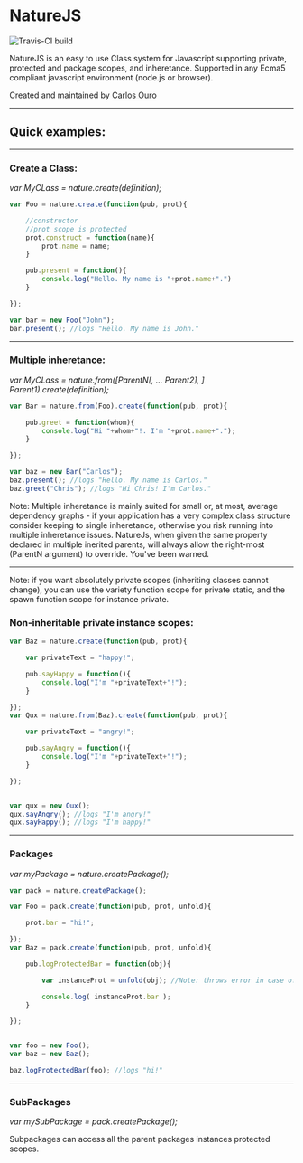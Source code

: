 # NatureJS
![Travis-CI build](https://travis-ci.org/Odobo/naturejs.svg "Travis-CI build")

NatureJS is an easy to use Class system for Javascript supporting private, protected and package scopes, and inheretance.
Supported in any Ecma5 compliant javascript environment (node.js or browser).

Created and maintained by [Carlos Ouro](https://github.com/carlosouro)

- - -

## Quick examples:


- - -

### Create a Class:
_var MyCLass = nature.create(definition);_

```JavaScript
var Foo = nature.create(function(pub, prot){

	//constructor
	//prot scope is protected
	prot.construct = function(name){
		prot.name = name;
	}

	pub.present = function(){
		console.log("Hello. My name is "+prot.name+".")
	}

});

var bar = new Foo("John");
bar.present(); //logs "Hello. My name is John."
```

- - -

### Multiple inheretance:
_var MyCLass = nature.from([ParentN[, ... Parent2], ] Parent1).create(definition);_

```JavaScript
var Bar = nature.from(Foo).create(function(pub, prot){

	pub.greet = function(whom){
		console.log("Hi "+whom+"!. I'm "+prot.name+".");
	}

});

var baz = new Bar("Carlos");
baz.present(); //logs "Hello. My name is Carlos."
baz.greet("Chris"); //logs "Hi Chris! I'm Carlos."
```


Note: Multiple inheretance is mainly suited for small or, at most, average dependency graphs - if your application has a very complex class structure consider keeping to single inheretance, otherwise you risk running into multiple inheretance issues.
NatureJs, when given the same property declared in multiple inerited parents, will always allow the right-most (ParentN argument) to override.
You've been warned.

- - -

Note: if you want absolutely private scopes (inheriting classes cannot change), you can use the variety function scope for private static, and the spawn function scope for instance private.

### Non-inheritable private instance scopes:

```JavaScript
var Baz = nature.create(function(pub, prot){

	var privateText = "happy!";

	pub.sayHappy = function(){
		console.log("I'm "+privateText+"!");
	}

});
var Qux = nature.from(Baz).create(function(pub, prot){

	var privateText = "angry!";

	pub.sayAngry = function(){
		console.log("I'm "+privateText+"!");
	}

});


var qux = new Qux();
qux.sayAngry(); //logs "I'm angry!"
qux.sayHappy(); //logs "I'm happy!"
```

- - -

### Packages
_var myPackage = nature.createPackage();_

```JavaScript
var pack = nature.createPackage();

var Foo = pack.create(function(pub, prot, unfold){

	prot.bar = "hi!";

});
var Baz = pack.create(function(pub, prot, unfold){

	pub.logProtectedBar = function(obj){

		var instanceProt = unfold(obj); //Note: throws error in case of out of package obj

		console.log( instanceProt.bar );
	}

});


var foo = new Foo();
var baz = new Baz();

baz.logProtectedBar(foo); //logs "hi!"
```

- - -

### SubPackages
_var mySubPackage = pack.createPackage();_

Subpackages can access all the parent packages instances protected scopes.